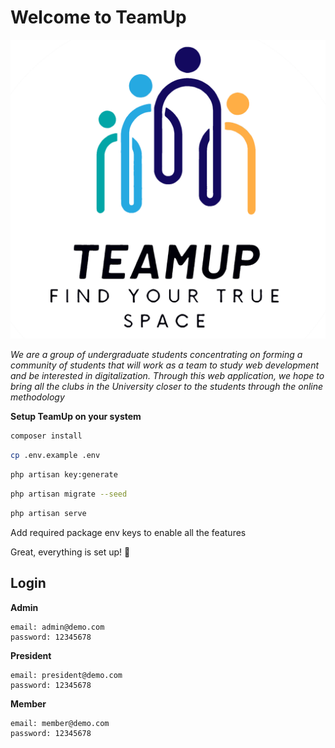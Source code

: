 # Welcome to TeamUp

![CHEESE!](./public/assets/images/logos/teamup%20logo.png)

_We are a group of undergraduate students concentrating on forming a community of students that will work as a team to study web development and be interested in digitalization. Through this web application, we hope to bring all the clubs in the University closer to the students through the online methodology_


**Setup TeamUp on your system**

```bash
composer install
```

```bash
cp .env.example .env
```

```bash
php artisan key:generate
```

```bash
php artisan migrate --seed
```

```bash
php artisan serve
```

Add required package env keys to enable all the features

Great, everything is set up! 🎉

## Login
**Admin**
```text
email: admin@demo.com 
password: 12345678
```
**President**
```text
email: president@demo.com 
password: 12345678
```
**Member**
```text
email: member@demo.com
password: 12345678
```
